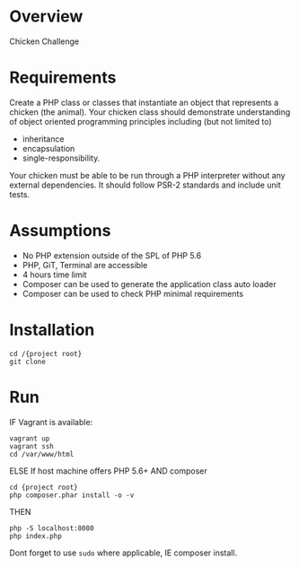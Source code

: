 # Overview
Chicken Challenge

# Requirements
Create a PHP class or classes that instantiate an object that represents
a chicken (the animal). Your chicken class should demonstrate understanding
of object oriented programming principles including (but not limited to)
 - inheritance
 - encapsulation
 - single-responsibility.
 
Your chicken must be able to be run through a PHP interpreter without any
external dependencies. It should follow PSR-2 standards and include unit
tests.

# Assumptions
 - No PHP extension outside of the SPL of PHP 5.6
 - PHP, GiT, Terminal are accessible
 - 4 hours time limit
 - Composer can be used to generate the application class auto loader
 - Composer can be used to check PHP minimal requirements
 
# Installation

    cd /{project root}
    git clone 

# Run

IF Vagrant is available:

    vagrant up
    vagrant ssh
    cd /var/www/html

ELSE If host machine offers PHP 5.6+ AND composer
 
    cd {project root}
    php composer.phar install -o -v

THEN

    php -S localhost:8080
    php index.php
    
Dont forget to use `sudo` where applicable, IE composer install.
